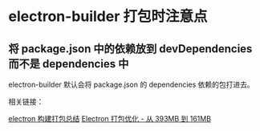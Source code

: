 # electron-builder 打包时注意点

## 将 package.json 中的依赖放到 devDependencies 而不是 dependencies 中

electron-builder 默认会将 package.json 的 dependencies 依赖的包打进去。

相关链接：

[electron 构建打包总结](https://github.com/eyasliu/blog/issues/22)
[Electron 打包优化 - 从 393MB 到 161MB](https://imweb.io/topic/5b9f500cc2ec8e6772f34d79)